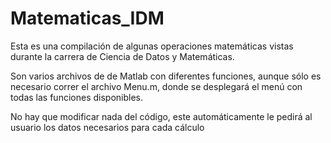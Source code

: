 # Matematicas_IDM
Esta es una compilación de algunas operaciones matemáticas vistas durante la carrera de Ciencia de Datos
y Matemáticas.

Son varios archivos de de Matlab con diferentes funciones, aunque sólo es necesario correr el archivo Menu.m, donde se desplegará el menú
con todas las funciones disponibles. 

No hay que modificar nada del código, este automáticamente le pedirá al usuario los datos necesarios para cada cálculo
